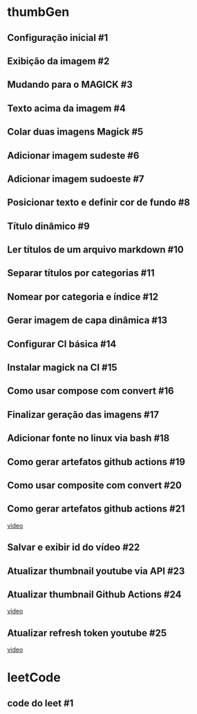 # thumbGen
## Configuração inicial #1
## Exibição da imagem #2
## Mudando para o MAGICK #3
## Texto acima da imagem #4
## Colar duas imagens Magick #5
## Adicionar imagem sudeste #6
## Adicionar imagem sudoeste #7
## Posicionar texto e definir cor de fundo #8
## Título dinâmico #9
## Ler títulos de um arquivo markdown #10
## Separar títulos por categorias #11
## Nomear por categoria e índice #12
## Gerar imagem de capa dinâmica #13
## Configurar CI básica #14
## Instalar magick na CI #15
## Como usar compose com convert #16
## Finalizar geração das imagens #17
## Adicionar fonte no linux via bash #18
## Como gerar artefatos github actions #19
## Como usar composite com convert #20
## Como gerar artefatos github actions #21
[video](https://youtu.be/fWuKATcXDF0)
## Salvar e exibir id do vídeo #22
## Atualizar thumbnail youtube via API #23
## Atualizar thumbnail Github Actions #24
[video](https://youtu.be/-9NOZatdQe0)
## Atualizar refresh token youtube #25
[video](https://youtu.be/IwfeL6ljr88)
# leetCode
## code do leet #1
